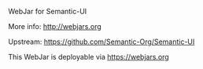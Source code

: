 WebJar for Semantic-UI

More info: http://webjars.org

Upstream: https://github.com/Semantic-Org/Semantic-UI

This WebJar is deployable via https://webjars.org
